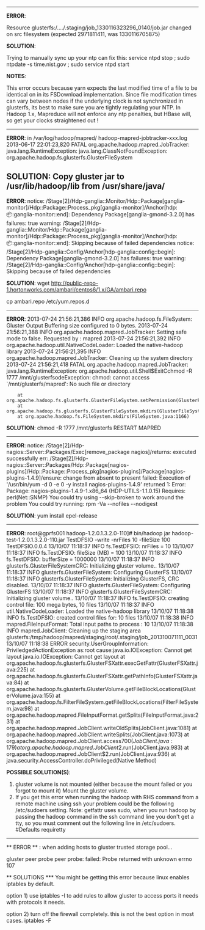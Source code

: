 ------------------------------------------------------------
**ERROR**:

Resource glusterfs:/..../.staging/job_1330116323296_0140/job.jar changed on src filesystem (expected 2971811411, was 1330116705875)
 
**SOLUTION**: 

Trying to manually sync up your ntp can fix this: 
service ntpd stop ; sudo ntpdate -s time.nist.gov ; sudo service ntpd start 
 
**NOTES**:

This error occurs because yarn expects the last modified time of a file to be identical on in its FSDownload implementation.  Since file modification times can vary between nodes if the underlying clock is not synchronized in glusterfs, its best to make sure you are tightly regulating your NTP.  In Hadoop 1.x, Mapreduce will not enforce any ntp penalties, but HBase will, so get your clocks straightened out !

------------------------------------------------------------
**ERROR**:
in /var/log/hadoop/mapred/ hadoop-mapred-jobtracker-xxx.log
2013-06-17 22:01:23,820 FATAL org.apache.hadoop.mapred.JobTracker: java.lang.RuntimeException: java.lang.ClassNotFoundException: org.apache.hadoop.fs.glusterfs.GlusterFileSystem
 
**SOLUTION**: Copy gluster jar to /usr/lib/hadoop/lib from /usr/share/java/
--------------------------------
**ERROR**:
notice: /Stage[2]/Hdp-ganglia::Monitor/Hdp::Package[ganglia-monitor]/Hdp::Package::Process_pkg[ganglia-monitor]/Anchor[hdp::package::ganglia-monitor::end]: Dependency Package[ganglia-gmond-3.2.0] has failures: true
warning: /Stage[2]/Hdp-ganglia::Monitor/Hdp::Package[ganglia-monitor]/Hdp::Package::Process_pkg[ganglia-monitor]/Anchor[hdp::package::ganglia-monitor::end]: Skipping because of failed dependencies
notice: /Stage[2]/Hdp-ganglia::Config/Anchor[hdp-ganglia::config::begin]: Dependency Package[ganglia-gmond-3.2.0] has failures: true
warning: /Stage[2]/Hdp-ganglia::Config/Anchor[hdp-ganglia::config::begin]: Skipping because of failed dependencies
 
**SOLUTION**:
wget http://public-repo-1.hortonworks.com/ambari/centos6/1.x/GA/ambari.repo
 
cp ambari.repo /etc/yum.repos.d
 
---------------------------------------------
**ERROR**:
2013-07-24 21:56:21,386 INFO org.apache.hadoop.fs.FileSystem: Gluster Output Buffering size configured to 0 bytes.
2013-07-24 21:56:21,388 INFO org.apache.hadoop.mapred.JobTracker: Setting safe mode to false. Requested by : mapred
2013-07-24 21:56:21,392 INFO org.apache.hadoop.util.NativeCodeLoader: Loaded the native-hadoop library
2013-07-24 21:56:21,395 INFO org.apache.hadoop.mapred.JobTracker: Cleaning up the system directory
2013-07-24 21:56:21,418 FATAL org.apache.hadoop.mapred.JobTracker: java.lang.RuntimeException: org.apache.hadoop.util.Shell$ExitCchmod -R 1777 /mnt/glusterfsodeException: chmod: cannot access `/mnt/glusterfs/mapred': No such file or directory
 
        at org.apache.hadoop.fs.glusterfs.GlusterFileSystem.setPermission(GlusterFileSystem.java:383)
        at org.apache.hadoop.fs.glusterfs.GlusterFileSystem.mkdirs(GlusterFileSystem.java:205)
        at org.apache.hadoop.fs.FileSystem.mkdirs(FileSystem.java:1166)
 
**SOLUTION**:
chmod -R 1777 /mnt/glusterfs
RESTART MAPRED
 
------------------------------------------------------------
**ERROR**:
notice: /Stage[2]/Hdp-nagios::Server::Packages/Exec[remove_package nagios]/returns: executed successfully
err: /Stage[2]/Hdp-nagios::Server::Packages/Hdp::Package[nagios-plugins]/Hdp::Package::Process_pkg[nagios-plugins]/Package[nagios-plugins-1.4.9]/ensure: change from absent to present failed: Execution of '/usr/bin/yum -d 0 -e 0 -y install nagios-plugins-1.4.9' returned 1: Error: Package: nagios-plugins-1.4.9-1.x86_64 (HDP-UTILS-1.1.0.15)
           Requires: perl(Net::SNMP)
You could try using --skip-broken to work around the problem
You could try running: rpm -Va --nofiles --nodigest
 
**SOLUTION**: yum install epel-release
 
------------------------------------------------------------
 
**ERROR**:
root@gprfs001 hadoop-1.2.0.1.3.2.0-110]# bin/hadoop jar hadoop-test-1.2.0.1.3.2.0-110.jar TestDFSIO -write -nrFiles 10 -fileSize 100
TestDFSIO.0.0.4
13/10/07 11:18:37 INFO fs.TestDFSIO: nrFiles = 10
13/10/07 11:18:37 INFO fs.TestDFSIO: fileSize (MB) = 100
13/10/07 11:18:37 INFO fs.TestDFSIO: bufferSize = 1000000
13/10/07 11:18:37 INFO glusterfs.GlusterFileSystemCRC: Initializing gluster volume..
13/10/07 11:18:37 INFO glusterfs.GlusterFileSystem: Configuring GlusterFS
13/10/07 11:18:37 INFO glusterfs.GlusterFileSystem: Initializing GlusterFS,  CRC disabled.
13/10/07 11:18:37 INFO glusterfs.GlusterFileSystem: Configuring GlusterFS
13/10/07 11:18:37 INFO glusterfs.GlusterFileSystemCRC: Initializing gluster volume..
13/10/07 11:18:37 INFO fs.TestDFSIO: creating control file: 100 mega bytes, 10 files
13/10/07 11:18:37 INFO util.NativeCodeLoader: Loaded the native-hadoop library
13/10/07 11:18:38 INFO fs.TestDFSIO: created control files for: 10 files
13/10/07 11:18:38 INFO mapred.FileInputFormat: Total input paths to process : 10
13/10/07 11:18:38 INFO mapred.JobClient: Cleaning up the staging area glusterfs:/tmp/hadoop/mapred/staging/root/.staging/job_201310071111_0031
13/10/07 11:18:38 ERROR security.UserGroupInformation: PriviledgedActionException as:root cause:java.io.IOException: Cannot get layout
java.io.IOException: Cannot get layout
at org.apache.hadoop.fs.glusterfs.GlusterFSXattr.execGetFattr(GlusterFSXattr.java:225)
at org.apache.hadoop.fs.glusterfs.GlusterFSXattr.getPathInfo(GlusterFSXattr.java:84)
at org.apache.hadoop.fs.glusterfs.GlusterVolume.getFileBlockLocations(GlusterVolume.java:155)
at org.apache.hadoop.fs.FilterFileSystem.getFileBlockLocations(FilterFileSystem.java:98)
at org.apache.hadoop.mapred.FileInputFormat.getSplits(FileInputFormat.java:231)
at org.apache.hadoop.mapred.JobClient.writeOldSplits(JobClient.java:1081)
at org.apache.hadoop.mapred.JobClient.writeSplits(JobClient.java:1073)
at org.apache.hadoop.mapred.JobClient.access$700(JobClient.java:179)
at org.apache.hadoop.mapred.JobClient$2.run(JobClient.java:983)
at org.apache.hadoop.mapred.JobClient$2.run(JobClient.java:936)
at java.security.AccessController.doPrivileged(Native Method)
 
 
**POSSIBLE SOLUTION(S)**:
1) gluster volume is not mounted (either because the mount failed or you forgot to mount it)
    Mount the gluster volume.
2) If you get this error when  running the hadoop with RHS command from a remote machine
     using ssh your problem could be the following /etc/sudoers setting. 
     Note: getfattr uses sudo, when you run hadoop by passing the hadoop command in the ssh command line
     you don't get a tty, so you must comment out the following line in /etc/sudoers.
     #Defaults    requiretty


------------------------------------------------------------
 ** ERROR ** : 
when adding hosts to gluster trusted storage pool... 

gluster peer probe <hostname>
peer probe: failed: Probe returned with unknown errno 107


** SOLUTIONS *** 
You might be getting this error because linux enables iptables by default.

option 1) 
use iptables -I to add rules to allow gluster to access ports it needs with
protocols it needs. 

option 2) 
turn off the firewall completely.  this is not the best option in most cases.
iptables -F  

